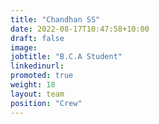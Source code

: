 ```yaml
---
title: "Chandhan SS"
date: 2022-08-17T10:47:58+10:00
draft: false
image: 
jobtitle: "B.C.A Student"
linkedinurl: 
promoted: true
weight: 18
layout: team
position: "Crew"
---
```


